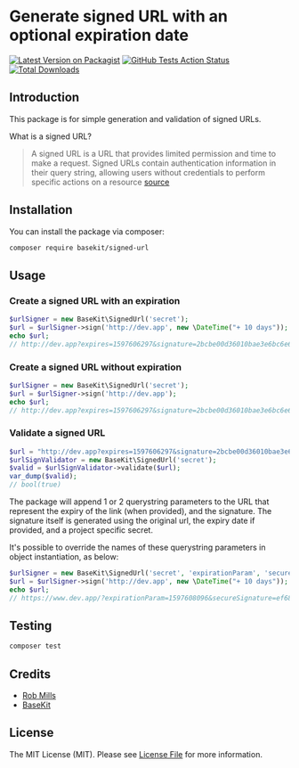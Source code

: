 # Generate signed URL with an optional expiration date

[![Latest Version on Packagist](https://img.shields.io/packagist/v/basekit/signed-url.svg)](https://packagist.org/packages/basekit/signed-url)
[![GitHub Tests Action Status](https://github.com/basekit/signed-url/workflows/Tests/badge.svg)](https://github.com/basekit/signed-url/workflows/Tests/badge.svg)
[![Total Downloads](https://img.shields.io/packagist/dt/basekit/signed-url.svg)](https://packagist.org/packages/basekit/signed-url)

## Introduction

This package is for simple generation and validation of signed URLs.

What is a signed URL?
> A signed URL is a URL that provides limited permission and time to make a request. Signed URLs contain authentication information in their query string, allowing users without credentials to perform specific actions on a resource
[source](https://cloud.google.com/storage/docs/access-control/signed-urls)

## Installation

You can install the package via composer:

```bash
composer require basekit/signed-url
```

## Usage

### Create a signed URL with an expiration

```php
$urlSigner = new BaseKit\SignedUrl('secret');
$url = $urlSigner->sign('http://dev.app', new \DateTime("+ 10 days"));
echo $url;
// http://dev.app?expires=1597606297&signature=2bcbe00d36010bae3e6bc6e6abe79f6cbc135f360285eeb17e9c53753b4b223a"
```

### Create a signed URL without expiration

```php
$urlSigner = new BaseKit\SignedUrl('secret');
$url = $urlSigner->sign('http://dev.app');
echo $url;
// http://dev.app?expires=1597606297&signature=2bcbe00d36010bae3e6bc6e6abe79f6cbc135f360285eeb17e9c53753b4b223a"
```

### Validate a signed URL
```php
$url = "http://dev.app?expires=1597606297&signature=2bcbe00d36010bae3e6bc6e6abe79f6cbc135f360285eeb17e9c53753b4b223a";
$urlSignValidator = new BaseKit\SignedUrl('secret');
$valid = $urlSignValidator->validate($url);
var_dump($valid);
// bool(true)

```

The package will append 1 or 2 querystring parameters to the URL that represent the expiry of the link (when provided), and the signature. 
The signature itself is generated using the original url, the expiry date if provided, and a project specific secret.

It's possible to override the names of these querystring parameters in object instantiation, as below:

```php
$urlSigner = new BaseKit\SignedUrl('secret', 'expirationParam', 'secureSignature');
$url = $urlSigner->sign('http://dev.app', new \DateTime("+ 10 days"));
echo $url;
// https://www.dev.app/?expirationParam=1597608096&secureSignature=ef6839ad6b1a4cfca8e3e04bb2a74da0e9d3d9c4d9870125f499f75c9ef5d2b6
```

## Testing

``` bash
composer test
```

## Credits

- [Rob Mills](https://github.com/robjmills)
- [BaseKit](https://github.com/basekit)

## License

The MIT License (MIT). Please see [License File](LICENSE.md) for more information.
